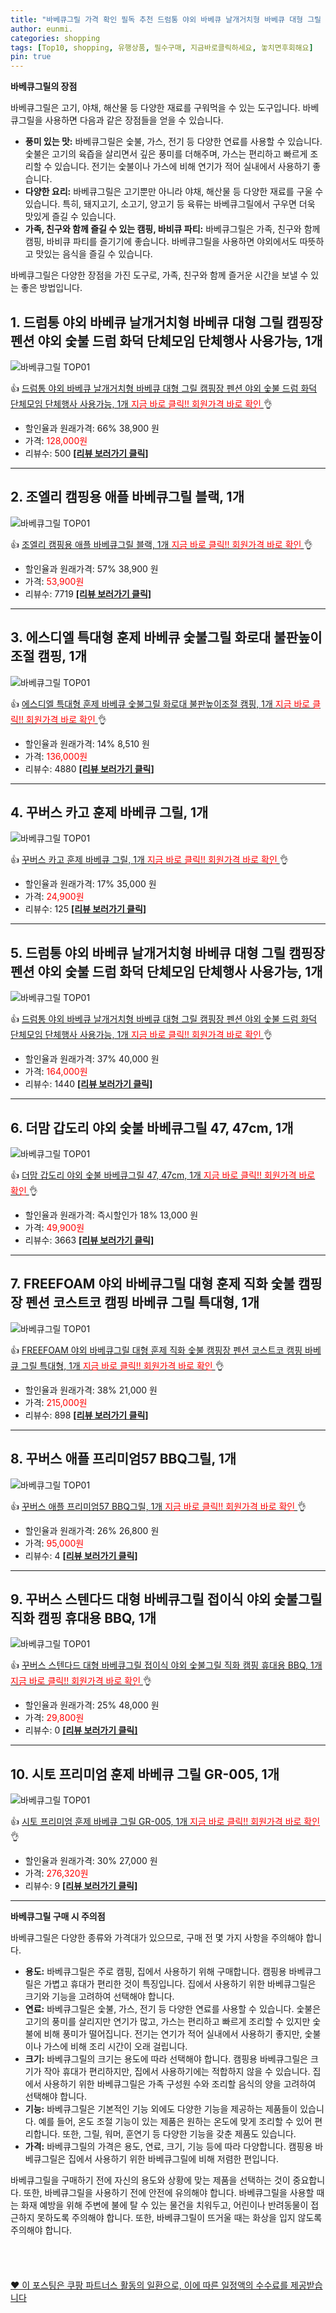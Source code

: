 ```yaml
---
title: "바베큐그릴 가격 확인 필독 추천 드럼통 야외 바베큐 날개거치형 바베큐 대형 그릴 캠핑장 펜션 야외 숯불 드럼 화덕 단체모임 단체행사 사용가능, 1개 비교 장점 구매가이드"
author: eunmi.
categories: shopping
tags: [Top10, shopping, 유행상품, 필수구매, 지금바로클릭하세요, 놓치면후회해요]
pin: true
---
```

**바베큐그릴의 장점**

바베큐그릴은 고기, 야채, 해산물 등 다양한 재료를 구워먹을 수 있는 도구입니다. 바베큐그릴을 사용하면 다음과 같은 장점들을 얻을 수 있습니다.

* **풍미 있는 맛:** 바베큐그릴은 숯불, 가스, 전기 등 다양한 연료를 사용할 수 있습니다. 숯불은 고기의 육즙을 살리면서 깊은 풍미를 더해주며, 가스는 편리하고 빠르게 조리할 수 있습니다. 전기는 숯불이나 가스에 비해 연기가 적어 실내에서 사용하기 좋습니다.
* **다양한 요리:** 바베큐그릴은 고기뿐만 아니라 야채, 해산물 등 다양한 재료를 구울 수 있습니다. 특히, 돼지고기, 소고기, 양고기 등 육류는 바베큐그릴에서 구우면 더욱 맛있게 즐길 수 있습니다.
* **가족, 친구와 함께 즐길 수 있는 캠핑, 바비큐 파티:** 바베큐그릴은 가족, 친구와 함께 캠핑, 바비큐 파티를 즐기기에 좋습니다. 바베큐그릴을 사용하면 야외에서도 따뜻하고 맛있는 음식을 즐길 수 있습니다.

바베큐그릴은 다양한 장점을 가진 도구로, 가족, 친구와 함께 즐거운 시간을 보낼 수 있는 좋은 방법입니다.

   

## 1. 드럼통 야외 바베큐 날개거치형 바베큐 대형 그릴 캠핑장 펜션 야외 숯불 드럼 화덕 단체모임 단체행사 사용가능, 1개

![바베큐그릴 TOP01](https://thumbnail7.coupangcdn.com/thumbnails/remote/230x230ex/image/vendor_inventory/c02e/24c10a51849bc0af1b724e6d5e709e1b017e7282b04e2ef4486bd9e94c14.jpg)


👍 [드럼통 야외 바베큐 날개거치형 바베큐 대형 그릴 캠핑장 펜션 야외 숯불 드럼 화덕 단체모임 단체행사 사용가능, 1개 <font color=red> 지금 바로 클릭!! 회원가격 바로 확인 </font> ](https://link.coupang.com/re/AFFSDP?lptag=AF3617701&subid=GithubCoopas&pageKey=7127307924&traceid=V0-153&itemId=17859928963&vendorItemId=85023213983) 👌 


- 할인율과 원래가격: 66%  38,900   원
- 가격: <span style='color:red'>128,000원</span>
- 리뷰수: 500  [**[리뷰 보러가기 클릭]**](https://link.coupang.com/re/AFFSDP?lptag=AF3617701&subid=GithubCoopas&pageKey=7127307924&traceid=V0-153&itemId=17859928963&vendorItemId=85023213983)

---


   

## 2. 조엘리 캠핑용 애플 바베큐그릴 블랙, 1개

![바베큐그릴 TOP01](https://thumbnail8.coupangcdn.com/thumbnails/remote/230x230ex/image/retail/images/2021/12/30/17/2/98cc29a5-8163-4390-a2b2-59a4202614f7.jpg)


👍 [조엘리 캠핑용 애플 바베큐그릴 블랙, 1개 <font color=red> 지금 바로 클릭!! 회원가격 바로 확인 </font> ](https://link.coupang.com/re/AFFSDP?lptag=AF3617701&subid=GithubCoopas&pageKey=6262330132&traceid=V0-153&itemId=12757914324&vendorItemId=80024150507) 👌 


- 할인율과 원래가격: 57%  38,900   원
- 가격: <span style='color:red'>53,900원</span>
- 리뷰수: 7719  [**[리뷰 보러가기 클릭]**](https://link.coupang.com/re/AFFSDP?lptag=AF3617701&subid=GithubCoopas&pageKey=6262330132&traceid=V0-153&itemId=12757914324&vendorItemId=80024150507)

---


   

## 3. 에스디엘 특대형 훈제 바베큐 숯불그릴 화로대 불판높이조절 캠핑, 1개

![바베큐그릴 TOP01](https://thumbnail6.coupangcdn.com/thumbnails/remote/230x230ex/image/vendor_inventory/2143/4d88b1390f082afdb40ac4513514a31eb6baa58a10d04c001867cf71839f.jpg)


👍 [에스디엘 특대형 훈제 바베큐 숯불그릴 화로대 불판높이조절 캠핑, 1개 <font color=red> 지금 바로 클릭!! 회원가격 바로 확인 </font> ](https://link.coupang.com/re/AFFSDP?lptag=AF3617701&subid=GithubCoopas&pageKey=1268157092&traceid=V0-153&itemId=2271896308&vendorItemId=4351581338) 👌 


- 할인율과 원래가격: 14%  8,510   원
- 가격: <span style='color:red'>136,000원</span>
- 리뷰수: 4880  [**[리뷰 보러가기 클릭]**](https://link.coupang.com/re/AFFSDP?lptag=AF3617701&subid=GithubCoopas&pageKey=1268157092&traceid=V0-153&itemId=2271896308&vendorItemId=4351581338)

---


   

## 4. 꾸버스 카고 훈제 바베큐 그릴, 1개

![바베큐그릴 TOP01](https://thumbnail6.coupangcdn.com/thumbnails/remote/230x230ex/image/retail/images/2022/10/28/16/0/4be35b36-1bcd-4136-a7eb-8150ea595a1e.jpg)


👍 [꾸버스 카고 훈제 바베큐 그릴, 1개 <font color=red> 지금 바로 클릭!! 회원가격 바로 확인 </font> ](https://link.coupang.com/re/AFFSDP?lptag=AF3617701&subid=GithubCoopas&pageKey=6875781652&traceid=V0-153&itemId=16462893850&vendorItemId=83652877210) 👌 


- 할인율과 원래가격: 17%  35,000   원
- 가격: <span style='color:red'>24,900원</span>
- 리뷰수: 125  [**[리뷰 보러가기 클릭]**](https://link.coupang.com/re/AFFSDP?lptag=AF3617701&subid=GithubCoopas&pageKey=6875781652&traceid=V0-153&itemId=16462893850&vendorItemId=83652877210)

---


   

## 5. 드럼통 야외 바베큐 날개거치형 바베큐 대형 그릴 캠핑장 펜션 야외 숯불 드럼 화덕 단체모임 단체행사 사용가능, 1개

![바베큐그릴 TOP01](https://thumbnail6.coupangcdn.com/thumbnails/remote/230x230ex/image/vendor_inventory/e131/e6b9883a36935db12380ee21176cfba2f18b6e73c5e48aa994810fa95800.jpg)


👍 [드럼통 야외 바베큐 날개거치형 바베큐 대형 그릴 캠핑장 펜션 야외 숯불 드럼 화덕 단체모임 단체행사 사용가능, 1개 <font color=red> 지금 바로 클릭!! 회원가격 바로 확인 </font> ](https://link.coupang.com/re/AFFSDP?lptag=AF3617701&subid=GithubCoopas&pageKey=7127307924&traceid=V0-153&itemId=17859928964&vendorItemId=85023213998) 👌 


- 할인율과 원래가격: 37%  40,000   원
- 가격: <span style='color:red'>164,000원</span>
- 리뷰수: 1440  [**[리뷰 보러가기 클릭]**](https://link.coupang.com/re/AFFSDP?lptag=AF3617701&subid=GithubCoopas&pageKey=7127307924&traceid=V0-153&itemId=17859928964&vendorItemId=85023213998)

---


   

## 6. 더맘 갑도리 야외 숯불 바베큐그릴 47, 47cm, 1개

![바베큐그릴 TOP01](https://thumbnail9.coupangcdn.com/thumbnails/remote/230x230ex/image/vendor_inventory/ad6b/a3308ffb5245cf362834e867118fb3eddf58f0e25a5b10e1785b74ffabd0.jpg)


👍 [더맘 갑도리 야외 숯불 바베큐그릴 47, 47cm, 1개 <font color=red> 지금 바로 클릭!! 회원가격 바로 확인 </font> ](https://link.coupang.com/re/AFFSDP?lptag=AF3617701&subid=GithubCoopas&pageKey=7394380019&traceid=V0-153&itemId=19124305831&vendorItemId=86195311884) 👌 


- 할인율과 원래가격: 즉시할인가 18%  13,000   원
- 가격: <span style='color:red'>49,900원</span>
- 리뷰수: 3663  [**[리뷰 보러가기 클릭]**](https://link.coupang.com/re/AFFSDP?lptag=AF3617701&subid=GithubCoopas&pageKey=7394380019&traceid=V0-153&itemId=19124305831&vendorItemId=86195311884)

---


   

## 7. FREEFOAM 야외 바베큐그릴 대형 훈제 직화 숯불 캠핑장 펜션 코스트코 캠핑 바베큐 그릴 특대형, 1개

![바베큐그릴 TOP01](https://thumbnail8.coupangcdn.com/thumbnails/remote/230x230ex/image/vendor_inventory/d78a/33a9233cc122614a8f0fe60ccfc92dc58a327c36538e730c4a10f6471959.jpg)


👍 [FREEFOAM 야외 바베큐그릴 대형 훈제 직화 숯불 캠핑장 펜션 코스트코 캠핑 바베큐 그릴 특대형, 1개 <font color=red> 지금 바로 클릭!! 회원가격 바로 확인 </font> ](https://link.coupang.com/re/AFFSDP?lptag=AF3617701&subid=GithubCoopas&pageKey=7147324698&traceid=V0-153&itemId=17961467387&vendorItemId=85771550345) 👌 


- 할인율과 원래가격: 38%  21,000   원
- 가격: <span style='color:red'>215,000원</span>
- 리뷰수: 898  [**[리뷰 보러가기 클릭]**](https://link.coupang.com/re/AFFSDP?lptag=AF3617701&subid=GithubCoopas&pageKey=7147324698&traceid=V0-153&itemId=17961467387&vendorItemId=85771550345)

---


   

## 8. 꾸버스 애플 프리미엄57 BBQ그릴, 1개

![바베큐그릴 TOP01](https://thumbnail9.coupangcdn.com/thumbnails/remote/230x230ex/image/vendor_inventory/41c3/fc7399d90ef4d180de8655f4717a705808d29c2f698a17eda40e7e13fa17.jpg)


👍 [꾸버스 애플 프리미엄57 BBQ그릴, 1개 <font color=red> 지금 바로 클릭!! 회원가격 바로 확인 </font> ](https://link.coupang.com/re/AFFSDP?lptag=AF3617701&subid=GithubCoopas&pageKey=94793896&traceid=V0-153&itemId=293150261&vendorItemId=4140029057) 👌 


- 할인율과 원래가격: 26%  26,800   원
- 가격: <span style='color:red'>95,000원</span>
- 리뷰수: 4  [**[리뷰 보러가기 클릭]**](https://link.coupang.com/re/AFFSDP?lptag=AF3617701&subid=GithubCoopas&pageKey=94793896&traceid=V0-153&itemId=293150261&vendorItemId=4140029057)

---


   

## 9. 꾸버스 스텐다드 대형 바베큐그릴 접이식 야외 숯불그릴 직화 캠핑 휴대용 BBQ, 1개

![바베큐그릴 TOP01](https://thumbnail10.coupangcdn.com/thumbnails/remote/230x230ex/image/vendor_inventory/2ad1/832a80ff7626cdc4b2673027181dd484a620a729673fc24929c2ac3fdda0.jpg)


👍 [꾸버스 스텐다드 대형 바베큐그릴 접이식 야외 숯불그릴 직화 캠핑 휴대용 BBQ, 1개 <font color=red> 지금 바로 클릭!! 회원가격 바로 확인 </font> ](https://link.coupang.com/re/AFFSDP?lptag=AF3617701&subid=GithubCoopas&pageKey=6714192807&traceid=V0-153&itemId=15597106287&vendorItemId=3703915921) 👌 


- 할인율과 원래가격: 25%  48,000   원
- 가격: <span style='color:red'>29,800원</span>
- 리뷰수: 0  [**[리뷰 보러가기 클릭]**](https://link.coupang.com/re/AFFSDP?lptag=AF3617701&subid=GithubCoopas&pageKey=6714192807&traceid=V0-153&itemId=15597106287&vendorItemId=3703915921)

---


   

## 10. 시토 프리미엄 훈제 바베큐 그릴 GR-005, 1개

![바베큐그릴 TOP01](https://thumbnail6.coupangcdn.com/thumbnails/remote/230x230ex/image/rs_quotation_api/7kbbsfid/90903893736b48268c8fea963f59c09a.jpg)


👍 [시토 프리미엄 훈제 바베큐 그릴 GR-005, 1개 <font color=red> 지금 바로 클릭!! 회원가격 바로 확인 </font> ](https://link.coupang.com/re/AFFSDP?lptag=AF3617701&subid=GithubCoopas&pageKey=6925333664&traceid=V0-153&itemId=16738284140&vendorItemId=86063981142) 👌 


- 할인율과 원래가격: 30%  27,000   원
- 가격: <span style='color:red'>276,320원</span>
- 리뷰수: 9  [**[리뷰 보러가기 클릭]**](https://link.coupang.com/re/AFFSDP?lptag=AF3617701&subid=GithubCoopas&pageKey=6925333664&traceid=V0-153&itemId=16738284140&vendorItemId=86063981142)

---
**바베큐그릴 구매 시 주의점**

바베큐그릴은 다양한 종류와 가격대가 있으므로, 구매 전 몇 가지 사항을 주의해야 합니다.

* **용도:** 바베큐그릴은 주로 캠핑, 집에서 사용하기 위해 구매합니다. 캠핑용 바베큐그릴은 가볍고 휴대가 편리한 것이 특징입니다. 집에서 사용하기 위한 바베큐그릴은 크기와 기능을 고려하여 선택해야 합니다.
* **연료:** 바베큐그릴은 숯불, 가스, 전기 등 다양한 연료를 사용할 수 있습니다. 숯불은 고기의 풍미를 살리지만 연기가 많고, 가스는 편리하고 빠르게 조리할 수 있지만 숯불에 비해 풍미가 떨어집니다. 전기는 연기가 적어 실내에서 사용하기 좋지만, 숯불이나 가스에 비해 조리 시간이 오래 걸립니다.
* **크기:** 바베큐그릴의 크기는 용도에 따라 선택해야 합니다. 캠핑용 바베큐그릴은 크기가 작아 휴대가 편리하지만, 집에서 사용하기에는 적합하지 않을 수 있습니다. 집에서 사용하기 위한 바베큐그릴은 가족 구성원 수와 조리할 음식의 양을 고려하여 선택해야 합니다.
* **기능:** 바베큐그릴은 기본적인 기능 외에도 다양한 기능을 제공하는 제품들이 있습니다. 예를 들어, 온도 조절 기능이 있는 제품은 원하는 온도에 맞게 조리할 수 있어 편리합니다. 또한, 그릴, 워머, 훈연기 등 다양한 기능을 갖춘 제품도 있습니다.
* **가격:** 바베큐그릴의 가격은 용도, 연료, 크기, 기능 등에 따라 다양합니다. 캠핑용 바베큐그릴은 집에서 사용하기 위한 바베큐그릴에 비해 저렴한 편입니다.

바베큐그릴을 구매하기 전에 자신의 용도와 상황에 맞는 제품을 선택하는 것이 중요합니다. 또한, 바베큐그릴을 사용하기 전에 안전에 유의해야 합니다. 바베큐그릴을 사용할 때는 화재 예방을 위해 주변에 불에 탈 수 있는 물건을 치워두고, 어린이나 반려동물이 접근하지 못하도록 주의해야 합니다. 또한, 바베큐그릴이 뜨거울 때는 화상을 입지 않도록 주의해야 합니다.<br><br><br><br><br> [ ❤  이 포스팅은 쿠팡 파트너스 활동의 일환으로, 이에 따른 일정액의 수수료를 제공받습니다](https://link.coupang.com/a/bcEFyh)
